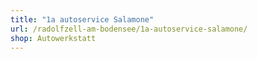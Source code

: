 ```yaml
---
title: "1a autoservice Salamone"
url: /radolfzell-am-bodensee/1a-autoservice-salamone/
shop: Autowerkstatt
---
```

